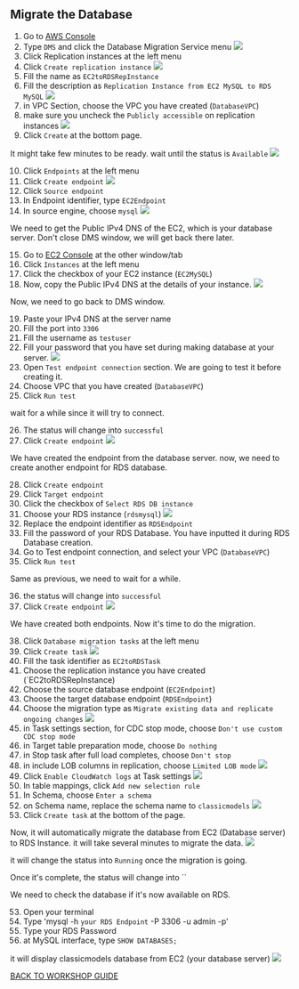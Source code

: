 ## Migrate the Database

1. Go to [AWS Console](https://console.aws.amazon.com/console/home?region=us-east-1#)
2. Type `DMS` and click the Database Migration Service menu
    ![](../../images/Migration/MigrateDB/2.png)
3. Click Replication instances at the left menu
4. Click `Create replication instance`
    ![](../../images/Migration/MigrateDB/4.png)
5. Fill the name as `EC2toRDSRepInstance`
6. Fill the description as `Replication Instance from EC2 MySQL to RDS MySQL`
    ![](../../images/Migration/MigrateDB/6.png)
7. in VPC Section, choose the VPC you have created (`DatabaseVPC`)
8. make sure you uncheck the `Publicly accessible` on replication instances
    ![](../../images/Migration/MigrateDB/8.png)
9. Click `Create` at the bottom page.

It might take few minutes to be ready. wait until the status is `Available`
    ![](../../images/Migration/MigrateDB/9.png)

10. Click `Endpoints` at the left menu
11. Click `Create endpoint`
    ![](../../images/Migration/MigrateDB/11.png)
12. Click `Source endpoint`
13. In Endpoint identifier, type `EC2Endpoint`
14. In source engine, choose `mysql`
    ![](../../images/Migration/MigrateDB/14.png)

We need to get the Public IPv4 DNS of the EC2, which is your database server. Don't close DMS window, we will get back there later.

15. Go to [EC2 Console](https://console.aws.amazon.com/ec2/v2/home?region=us-east-1#) at the other window/tab
16. Click `Instances` at the left menu
17. Click the checkbox of your EC2 instance (`EC2MySQL`)
18. Now, copy the Public IPv4 DNS at the details of your instance.
    ![](../../images/Migration/MigrateDB/18.png)

Now, we need to go back to DMS window.

19. Paste your IPv4 DNS at the server name
20. Fill the port into `3306`
21. Fill the username as `testuser`
22. Fill your password that you have set during making database at your server.
    ![](../../images/Migration/MigrateDB/22.png)
23. Open `Test endpoint connection` section. We are going to test it before creating it.
24. Choose VPC that you have created (`DatabaseVPC`)
25. Click `Run test`

wait for a while since it will try to connect.

26. The status will change into `successful`
27. Click `Create endpoint`
    ![](../../images/Migration/MigrateDB/27.png)

We have created the endpoint from the database server. now, we need to create another endpoint for RDS database.

28. Click `Create endpoint`
29. Click `Target endpoint`
30. Click the checkbox of `Select RDS DB instance`
31. Choose your RDS instance (`rdsmysql`)
    ![](../../images/Migration/MigrateDB/31.png)
32. Replace the endpoint identifier as `RDSEndpoint`
33. Fill the password of your RDS Database. You have inputted it during RDS Database creation.
34. Go to Test endpoint connection, and select your VPC (`DatabaseVPC`)
35. Click `Run test`

Same as previous, we need to wait for a while.

36. the status will change into `successful`
37. Click `Create endpoint`
    ![](../../images/Migration/MigrateDB/37.png)

We have created both endpoints. Now it's time to do the migration.

38. Click `Database migration tasks` at the left menu
39. Click `Create task`
    ![](../../images/Migration/MigrateDB/39.png)
40. Fill the task identifier as `EC2toRDSTask`
40. Choose the replication instance you have created (`EC2toRDSRepInstance)
41. Choose the source database endpoint (`EC2Endpoint`)
42. Choose the target database endpoint (`RDSEndpoint`)
43. Choose the migration type as `Migrate existing data and replicate ongoing changes`
    ![](../../images/Migration/MigrateDB/43.png)
44. in Task settings section, for CDC stop mode, choose `Don't use custom CDC stop mode`
45. in Target table preparation mode, choose `Do nothing`
46. in Stop task after full load completes, choose `Don't stop`
47. in include LOB columns in replication, choose `Limited LOB mode`
    ![](../../images/Migration/MigrateDB/47.png)
48. Click `Enable CloudWatch logs` at Task settings
    ![](../../images/Migration/MigrateDB/48.png)
49. In table mappings, click `Add new selection rule`
50. In Schema, choose `Enter a schema`
51. on Schema name, replace the schema name to `classicmodels`
    ![](../../images/Migration/MigrateDB/51.png)
52. Click `Create task` at the bottom of the page.

Now, it will automatically migrate the database from EC2 (Database server) to RDS Instance. it will take several minutes to migrate the data.
    ![](../../images/Migration/MigrateDB/52.png)

it will change the status into `Running` once the migration is going.

Once it's complete, the status will change into ``

We need to check the database if it's now available on RDS.

53. Open your terminal
54. Type 'mysql -h `your RDS Endpoint` -P 3306 -u admin -p'
55. Type your RDS Password
56. at MySQL interface, type `SHOW DATABASES;`

it will display classicmodels database from EC2 (your database server)
    ![](../../images/Migration/MigrateDB/56.png)
    
[BACK TO WORKSHOP GUIDE](../../README.md)